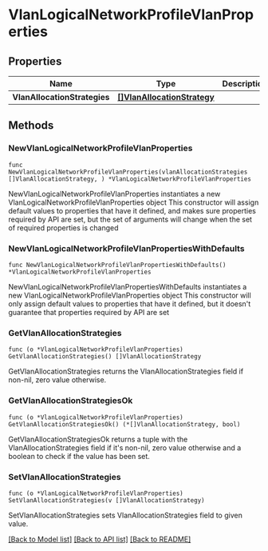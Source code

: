 # VlanLogicalNetworkProfileVlanProperties

## Properties

Name | Type | Description | Notes
------------ | ------------- | ------------- | -------------
**VlanAllocationStrategies** | [**[]VlanAllocationStrategy**](VlanAllocationStrategy.md) |  | 

## Methods

### NewVlanLogicalNetworkProfileVlanProperties

`func NewVlanLogicalNetworkProfileVlanProperties(vlanAllocationStrategies []VlanAllocationStrategy, ) *VlanLogicalNetworkProfileVlanProperties`

NewVlanLogicalNetworkProfileVlanProperties instantiates a new VlanLogicalNetworkProfileVlanProperties object
This constructor will assign default values to properties that have it defined,
and makes sure properties required by API are set, but the set of arguments
will change when the set of required properties is changed

### NewVlanLogicalNetworkProfileVlanPropertiesWithDefaults

`func NewVlanLogicalNetworkProfileVlanPropertiesWithDefaults() *VlanLogicalNetworkProfileVlanProperties`

NewVlanLogicalNetworkProfileVlanPropertiesWithDefaults instantiates a new VlanLogicalNetworkProfileVlanProperties object
This constructor will only assign default values to properties that have it defined,
but it doesn't guarantee that properties required by API are set

### GetVlanAllocationStrategies

`func (o *VlanLogicalNetworkProfileVlanProperties) GetVlanAllocationStrategies() []VlanAllocationStrategy`

GetVlanAllocationStrategies returns the VlanAllocationStrategies field if non-nil, zero value otherwise.

### GetVlanAllocationStrategiesOk

`func (o *VlanLogicalNetworkProfileVlanProperties) GetVlanAllocationStrategiesOk() (*[]VlanAllocationStrategy, bool)`

GetVlanAllocationStrategiesOk returns a tuple with the VlanAllocationStrategies field if it's non-nil, zero value otherwise
and a boolean to check if the value has been set.

### SetVlanAllocationStrategies

`func (o *VlanLogicalNetworkProfileVlanProperties) SetVlanAllocationStrategies(v []VlanAllocationStrategy)`

SetVlanAllocationStrategies sets VlanAllocationStrategies field to given value.



[[Back to Model list]](../README.md#documentation-for-models) [[Back to API list]](../README.md#documentation-for-api-endpoints) [[Back to README]](../README.md)


